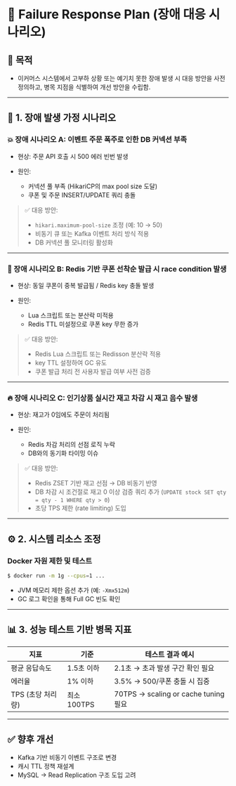 # 🚨 Failure Response Plan (장애 대응 시나리오)

## 🎯 목적




* 이커머스 시스템에서 고부하 상황 또는 예기치 못한 장애 발생 시 대응 방안을 사전 정의하고, 병목 지점을 식별하여 개선 방안을 수립함.




---

## 📌 1. 장애 발생 가정 시나리오




### 💥 장애 시나리오 A: 이벤트 주문 폭주로 인한 DB 커넥션 부족




* 현상: 주문 API 호출 시 500 에러 빈번 발생
* 원인:

    * 커넥션 풀 부족 (HikariCP의 max pool size 도달)
    * 쿠폰 및 주문 INSERT/UPDATE 쿼리 충돌

> ✅ 대응 방안:
>
> * `hikari.maximum-pool-size` 조정 (예: 10 → 50)
> * 비동기 큐 또는 Kafka 이벤트 처리 방식 적용
> * DB 커넥션 풀 모니터링 활성화

---




### 🧨 장애 시나리오 B: Redis 기반 쿠폰 선착순 발급 시 race condition 발생




* 현상: 동일 쿠폰이 중복 발급됨 / Redis key 충돌 발생
* 원인:

    * Lua 스크립트 또는 분산락 미적용
    * Redis TTL 미설정으로 쿠폰 key 무한 증가

> ✅ 대응 방안:
>
> * Redis Lua 스크립트 또는 Redisson 분산락 적용
> * key TTL 설정하여 GC 유도
> * 쿠폰 발급 처리 전 사용자 발급 여부 사전 검증

---




### 🔥 장애 시나리오 C: 인기상품 실시간 재고 차감 시 재고 음수 발생




* 현상: 재고가 0임에도 주문이 처리됨
* 원인:

    * Redis 차감 처리의 선점 로직 누락
    * DB와의 동기화 타이밍 이슈

> ✅ 대응 방안:
>
> * Redis ZSET 기반 재고 선점 → DB 비동기 반영
> * DB 차감 시 조건절로 재고 0 이상 검증 쿼리 추가 (`UPDATE stock SET qty = qty - 1 WHERE qty > 0`)
> * 초당 TPS 제한 (rate limiting) 도입

---




## ⚙️ 2. 시스템 리소스 조정




### Docker 자원 제한 및 테스트

```bash
$ docker run -m 1g --cpus=1 ...
```

* JVM 메모리 제한 옵션 추가 (예: `-Xmx512m`)
* GC 로그 확인을 통해 Full GC 빈도 확인

---




## 📊 3. 성능 테스트 기반 병목 지표




| 지표           | 기준        | 테스트 결과 예시                          |
| ------------ | --------- | ---------------------------------- |
| 평균 응답속도      | 1.5초 이하   | 2.1초 → 초과 발생 구간 확인 필요              |
| 에러율          | 1% 이하     | 3.5% → 500/쿠폰 충돌 시 집중              |
| TPS (초당 처리량) | 최소 100TPS | 70TPS → scaling or cache tuning 필요 |

---

## ✅ 향후 개선

* Kafka 기반 비동기 이벤트 구조로 변경
* 캐시 TTL 정책 재설계
* MySQL → Read Replication 구조 도입 고려
